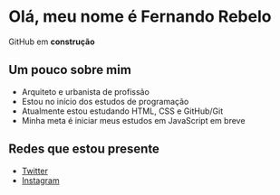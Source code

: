 # Olá, meu nome é Fernando Rebelo
GitHub em **construção**
## Um pouco sobre mim
- Arquiteto e urbanista de profissão
- Estou no início dos estudos de programação
- Atualmente estou estudando HTML, CSS e GitHub/Git
- Minha meta é iniciar meus estudos em JavaScript em breve

## Redes que estou presente

- [Twitter](https://twitter.com/rebelo1993)
- [Instagram](https://www.instagram.com/rebelo.rebelo/)
<!---
fernandorebelo/fernandorebelo is a ✨ special ✨ repository because its `README.md` (this file) appears on your GitHub profile.
You can click the Preview link to take a look at your changes.
--->
